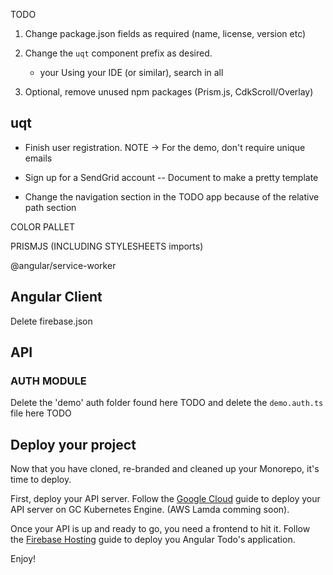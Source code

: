 TODO

1. Change package.json fields as required (name, license, version etc)
2. Change the `uqt` component prefix as desired.

   - your Using your IDE (or similar), search in all

3. Optional, remove unused npm packages (Prism.js, CdkScroll/Overlay)

## uqt

- Finish user registration. NOTE -> For the demo, don't require unique emails

- Sign up for a SendGrid account
  -- Document to make a pretty template

- Change the navigation section in the TODO app because of the relative path section

COLOR PALLET

PRISMJS (INCLUDING STYLESHEETS imports)

@angular/service-worker

## Angular Client

Delete firebase.json

## API

### AUTH MODULE

Delete the 'demo' auth folder found here TODO and delete the `demo.auth.ts` file here TODO

## Deploy your project

Now that you have cloned, re-branded and cleaned up your Monorepo, it's time to deploy.

First, deploy your API server. Follow the [Google Cloud](./GOOGLE_CLOUD.md) guide to deploy your API server on GC Kubernetes Engine. (AWS Lamda comming soon).

Once your API is up and ready to go, you need a frontend to hit it. Follow the [Firebase Hosting](./FIREBASE_HOSTING.md) guide to deploy you Angular Todo's application.

Enjoy!
